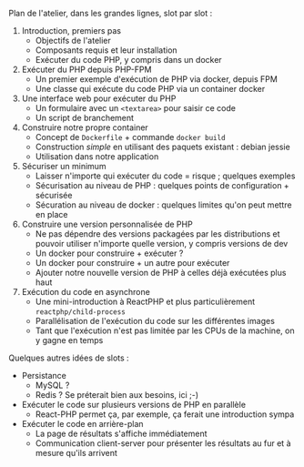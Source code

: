 
Plan de l'atelier, dans les grandes lignes, slot par slot :

 1. Introduction, premiers pas
    * Objectifs de l'atelier
    * Composants requis et leur installation
    * Exécuter du code PHP, y compris dans un docker
 2. Exécuter du PHP depuis PHP-FPM
    * Un premier exemple d'exécution de PHP via docker, depuis FPM
    * Une classe qui exécute du code PHP via un container docker
 3. Une interface web pour exécuter du PHP
    * Un formulaire avec un `<textarea>` pour saisir ce code
    * Un script de branchement
 4. Construire notre propre container
    * Concept de `Dockerfile` + commande `docker build`
    * Construction *simple* en utilisant des paquets existant : debian jessie
    * Utilisation dans notre application
 5. Sécuriser un minimum
    * Laisser n'importe qui exécuter du code = risque ; quelques exemples
    * Sécurisation au niveau de PHP : quelques points de configuration + sécurisée
    * Sécuration au niveau de docker : quelques limites qu'on peut mettre en place
 6. Construire une version personnalisée de PHP
    * Ne pas dépendre des versions packagées par les distributions et pouvoir utiliser n'importe quelle version, y compris versions de dev
    * Un docker pour construire + exécuter ?
    * Un docker pour construire + un autre pour exécuter
    * Ajouter notre nouvelle version de PHP à celles déjà exécutées plus haut
 7. Exécution du code en asynchrone
    * Une mini-introduction à ReactPHP et plus particulièrement `reactphp/child-process`
    * Parallélisation de l'exécution du code sur les différentes images
    * Tant que l'exécution n'est pas limitée par les CPUs de la machine, on y gagne en temps

Quelques autres idées de slots :

 * Persistance
    * MySQL ?
    * Redis ? Se préterait bien aux besoins, ici ;-)
 * Exécuter le code sur plusieurs versions de PHP en parallèle
    * React-PHP permet ça, par exemple, ça ferait une introduction sympa
 * Exécuter le code en arrière-plan
    * La page de résultats s'affiche immédiatement
    * Communication client-server pour présenter les résultats au fur et à mesure qu'ils arrivent
